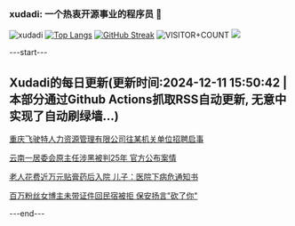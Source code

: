 ### xudadi: 一个热衷开源事业的程序员 👋

![xudadi](https://github-readme-stats-git-masterorgs-github-readme-stats-team.vercel.app/api?username=xudadi)
[![Top Langs](https://github-readme-stats.vercel.app/api/top-langs/?username=xudadi)](https://github.com/anuraghazra/github-readme-stats)
[![GitHub Streak](https://streak-stats.demolab.com?user=xudadi&locale=zh_Hans)](https://git.io/streak-stats)
![VISITOR+COUNT](https://komarev.com/ghpvc/?username=xudadi&label=VISITOR+COUNT)
![](https://raw.githubusercontent.com/xudadi/xudadi/main/assets/github-contribution-grid-snake.svg)


---start---

## Xudadi的每日更新(更新时间:2024-12-11 15:50:42 | 本部分通过Github Actions抓取RSS自动更新, 无意中实现了自动刷绿墙...)

[重庆飞驶特人力资源管理有限公司往某机关单位招聘启事](https://www.gongkaoleida.com/article/2226060)

[云南一居委会原主任涉黑被判25年 官方公布案情](https://m.163.com/news/article/JJ48C9D5053469LG.html)

[老人花费近万元贴膏药后入院 儿子：医院下病危通知书](https://m.163.com/news/article/JJ41N6P5053469LG.html)

[百万粉丝女博主未带证件回民宿被拒 保安扬言"砍了你"](https://m.163.com/news/article/JJ3AJJ7G051492T3.html)

---end---
